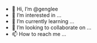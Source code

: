 - 👋 Hi, I’m @genglee
- 👀 I’m interested in ...
- 🌱 I’m currently learning ...
- 💞️ I’m looking to collaborate on ...
- 📫 How to reach me ...

<!---
genglee/genglee is a ✨ special ✨ repository because its `README.md` (this file) appears on your GitHub profile.
You can click the Preview link to take a look at your changes.
--->
